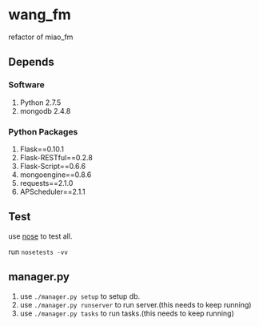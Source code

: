 # wang_fm

refactor of miao_fm

## Depends

### Software
1. Python 2.7.5
2. mongodb 2.4.8

### Python Packages
1. Flask==0.10.1
2. Flask-RESTful==0.2.8
3. Flask-Script==0.6.6
4. mongoengine==0.8.6
5. requests==2.1.0
6. APScheduler==2.1.1

## Test
use [nose](https://nose.readthedocs.org/en/latest/) to test all.

run `nosetests -vv`

## manager.py

1. use `./manager.py setup` to setup db.
2. use `./manager.py runserver` to run server.(this needs to keep running)
3. use `./manager.py tasks` to run tasks.(this needs to keep running)
